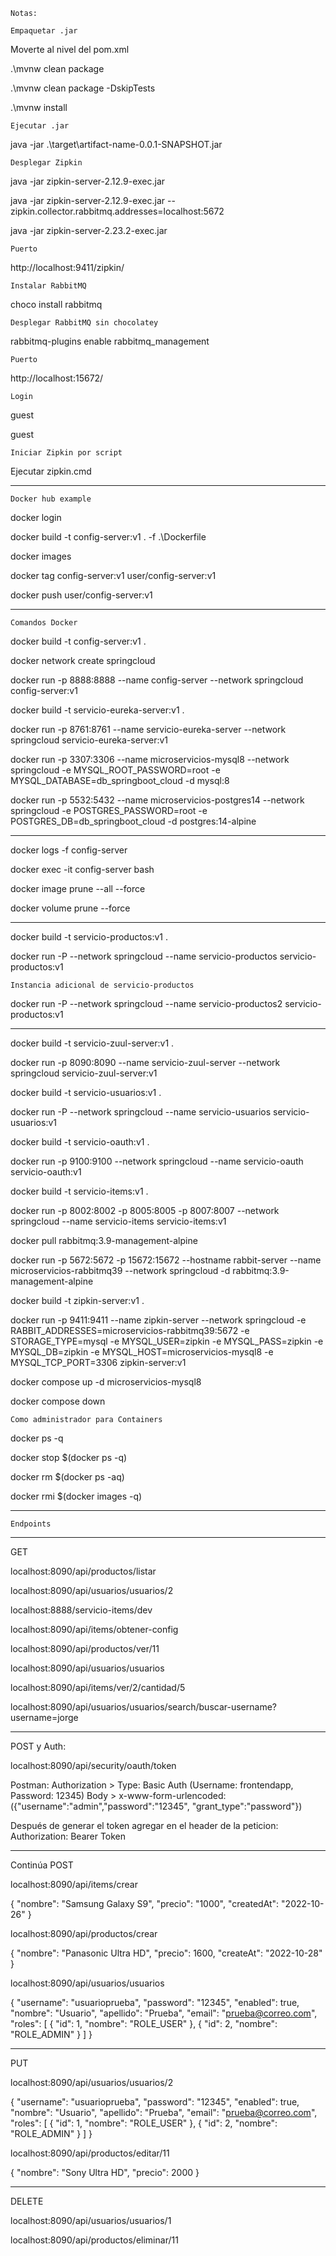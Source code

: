 `Notas:`

`Empaquetar .jar`

Moverte al nivel del pom.xml

.\mvnw clean package

.\mvnw clean package -DskipTests

.\mvnw install

`Ejecutar .jar`

java -jar .\target\artifact-name-0.0.1-SNAPSHOT.jar

`Desplegar Zipkin`

java -jar zipkin-server-2.12.9-exec.jar

java -jar zipkin-server-2.12.9-exec.jar --zipkin.collector.rabbitmq.addresses=localhost:5672

java -jar zipkin-server-2.23.2-exec.jar

`Puerto`

http://localhost:9411/zipkin/

`Instalar RabbitMQ`

choco install rabbitmq

`Desplegar RabbitMQ sin chocolatey`

rabbitmq-plugins enable rabbitmq_management

`Puerto`

http://localhost:15672/

`Login`

guest

guest

`Iniciar Zipkin por script`

Ejecutar zipkin.cmd

---

`Docker hub example`

docker login

docker build -t config-server:v1 . -f .\Dockerfile

docker images

docker tag config-server:v1 user/config-server:v1

docker push user/config-server:v1

---

`Comandos Docker`

docker build -t config-server:v1 .

docker network create springcloud

docker run -p 8888:8888 --name config-server --network springcloud config-server:v1

docker build -t servicio-eureka-server:v1 .

docker run -p 8761:8761 --name servicio-eureka-server --network springcloud servicio-eureka-server:v1

docker run -p 3307:3306 --name microservicios-mysql8 --network springcloud -e MYSQL_ROOT_PASSWORD=root -e MYSQL_DATABASE=db_springboot_cloud -d mysql:8

docker run -p 5532:5432 --name microservicios-postgres14 --network springcloud -e POSTGRES_PASSWORD=root -e POSTGRES_DB=db_springboot_cloud -d postgres:14-alpine

---

docker logs -f config-server

docker exec -it config-server bash

docker image prune --all --force

docker volume prune --force

---

docker build -t servicio-productos:v1 .

docker run -P --network springcloud --name servicio-productos servicio-productos:v1

`Instancia adicional de servicio-productos`

docker run -P --network springcloud --name servicio-productos2 servicio-productos:v1

---

docker build -t servicio-zuul-server:v1 .

docker run -p 8090:8090 --name servicio-zuul-server --network springcloud servicio-zuul-server:v1

docker build -t servicio-usuarios:v1 .

docker run -P --network springcloud --name servicio-usuarios servicio-usuarios:v1

docker build -t servicio-oauth:v1 .

docker run -p 9100:9100 --network springcloud --name servicio-oauth servicio-oauth:v1

docker build -t servicio-items:v1 .

docker run -p 8002:8002 -p 8005:8005 -p 8007:8007 --network springcloud --name servicio-items servicio-items:v1

docker pull rabbitmq:3.9-management-alpine

docker run -p 5672:5672 -p 15672:15672 --hostname rabbit-server --name microservicios-rabbitmq39  --network springcloud -d rabbitmq:3.9-management-alpine

docker build -t zipkin-server:v1 .

docker run -p 9411:9411 --name zipkin-server --network springcloud -e RABBIT_ADDRESSES=microservicios-rabbitmq39:5672 -e STORAGE_TYPE=mysql -e MYSQL_USER=zipkin -e MYSQL_PASS=zipkin -e MYSQL_DB=zipkin -e MYSQL_HOST=microservicios-mysql8 -e MYSQL_TCP_PORT=3306 zipkin-server:v1

docker compose up -d microservicios-mysql8

docker compose down 

`Como administrador para Containers`

docker ps -q

docker stop $(docker ps -q)

docker rm $(docker ps -aq)

docker rmi $(docker images -q)

---

`Endpoints`

---

GET

localhost:8090/api/productos/listar

localhost:8090/api/usuarios/usuarios/2

localhost:8888/servicio-items/dev

localhost:8090/api/items/obtener-config

localhost:8090/api/productos/ver/11

localhost:8090/api/usuarios/usuarios

localhost:8090/api/items/ver/2/cantidad/5

localhost:8090/api/usuarios/usuarios/search/buscar-username?username=jorge

---

POST y Auth: 

localhost:8090/api/security/oauth/token

Postman: 
Authorization > Type: Basic Auth (Username: frontendapp, Password: 12345)
Body > x-www-form-urlencoded: ({"username":"admin","password":"12345", "grant_type":"password"})

Después de generar el token agregar en el header de la peticion: Authorization: Bearer Token <token>

---

Continúa POST

localhost:8090/api/items/crear

{
    "nombre": "Samsung Galaxy S9",
    "precio": "1000",
    "createdAt": "2022-10-26"
}

localhost:8090/api/productos/crear

{
    "nombre": "Panasonic Ultra HD",
    "precio": 1600,
    "createAt": "2022-10-28"
}

localhost:8090/api/usuarios/usuarios

{
    "username": "usuarioprueba",
    "password": "12345",
    "enabled": true,
    "nombre": "Usuario",
    "apellido": "Prueba",
    "email": "prueba@correo.com",
    "roles": [
        {
            "id": 1,
            "nombre": "ROLE_USER"
        },
        {
            "id": 2,
            "nombre": "ROLE_ADMIN"
        }
    ]
}

---

PUT

localhost:8090/api/usuarios/usuarios/2

{
    "username": "usuarioprueba",
    "password": "12345",
    "enabled": true,
    "nombre": "Usuario",
    "apellido": "Prueba",
    "email": "prueba@correo.com",
    "roles": [
        {
            "id": 1,
            "nombre": "ROLE_USER"
        },
        {
            "id": 2,
            "nombre": "ROLE_ADMIN"
        }
    ]
}

localhost:8090/api/productos/editar/11

{
    "nombre": "Sony Ultra HD",
    "precio": 2000
}

---

DELETE

localhost:8090/api/usuarios/usuarios/1

localhost:8090/api/productos/eliminar/11